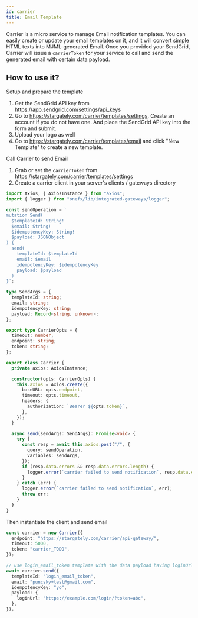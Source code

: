 ```yaml
---
id: carrier
title: Email Template
---
```


Carrier is a micro service to manage Email notification templates. You can easily create or update your email templates on it, and it will convert simple HTML texts into MJML-generated Email. Once you provided your SendGrid, Carrier will issue a `carrierToken` for your service to call and send the generated email with certain data payload.

## How to use it?

Setup and prepare the template

1. Get the SendGrid API key from https://app.sendgrid.com/settings/api_keys
1. Go to https://stargately.com/carrier/templates/settings. Create an account if you do not have one. And place the SendGrid API key into the form and submit.
1. Upload your logo as well
1. Go to https://stargately.com/carrier/templates/email and click "New Template" to create a new template.

Call Carrier to send Email

1. Grab or set the `carrierToken` from https://stargately.com/carrier/templates/settings
1. Create a carrier client in your server's clients / gateways directory

```ts
import Axios, { AxiosInstance } from "axios";
import { logger } from "onefx/lib/integrated-gateways/logger";

const sendOperation = `
mutation Send(
  $templateId: String!
  $email: String!
  $idempotencyKey: String!
  $payload: JSONObject
) {
  send(
    templateId: $templateId
    email: $email
    idempotencyKey: $idempotencyKey
    payload: $payload
  )
}`;

type SendArgs = {
  templateId: string;
  email: string;
  idempotencyKey: string;
  payload: Record<string, unknown>;
};

export type CarrierOpts = {
  timeout: number;
  endpoint: string;
  token: string;
};

export class Carrier {
  private axios: AxiosInstance;

  constructor(opts: CarrierOpts) {
    this.axios = Axios.create({
      baseURL: opts.endpoint,
      timeout: opts.timeout,
      headers: {
        authorization: `Bearer ${opts.token}`,
      },
    });
  }

  async send(sendArgs: SendArgs): Promise<void> {
    try {
      const resp = await this.axios.post("/", {
        query: sendOperation,
        variables: sendArgs,
      });
      if (resp.data.errors && resp.data.errors.length) {
        logger.error(`carrier failed to send notification`, resp.data.errors);
      }
    } catch (err) {
      logger.error(`carrier failed to send notification`, err);
      throw err;
    }
  }
}
```

Then instantiate the client and send email

```ts
const carrier = new Carrier({
  endpoint: "https://stargately.com/carrier/api-gateway/",
  timeout: 5000,
  token: "carrier_TODO",
});

// use login_email_token template with the data payload having loginUrl
await carrier.send({
  templateId: "login_email_token",
  email: "puncsky+test@gmail.com",
  idempotencyKey: "yo",
  payload: {
    loginUrl: "https://example.com/login/?token=abc",
  },
});
```
